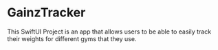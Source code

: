 # GainzTracker
This SwiftUI Project is an app that allows users to be able to easily track their weights for different gyms that they use.
